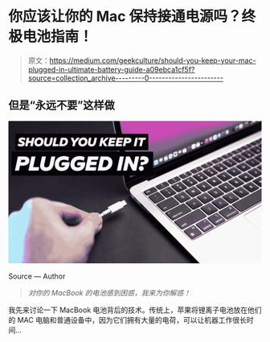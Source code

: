 # 你应该让你的 Mac 保持接通电源吗？终极电池指南！

> 原文：<https://medium.com/geekculture/should-you-keep-your-mac-plugged-in-ultimate-battery-guide-a09ebca1cf5f?source=collection_archive---------0----------------------->

## 但是“永远不要”这样做

![](img/f496d7270d2b2b6c4efa40aa11e13a0f.png)

Source — Author

> *对你的 MacBook 的电池感到困惑，我来为你解惑！*

我先来讨论一下 MacBook 电池背后的技术。传统上，苹果将锂离子电池放在他们的 MAC 电脑和普通设备中，因为它们拥有大量的电荷，可以让机器工作很长时间…